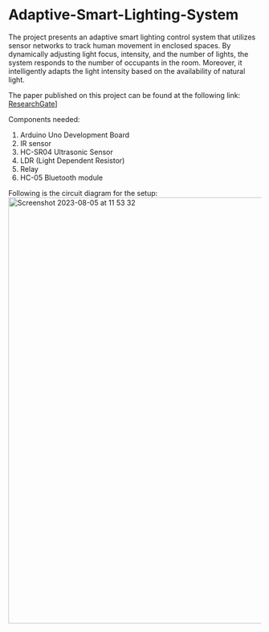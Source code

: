 # Adaptive-Smart-Lighting-System

The project presents an adaptive smart lighting control system that utilizes sensor networks to track human movement in enclosed spaces. By dynamically adjusting light focus, intensity, and the number of lights, the system responds to the number of occupants in the room. Moreover, it intelligently adapts the light intensity based on the availability of natural light.

The paper published on this project can be found at the following link:
[ResearchGate](https://www.researchgate.net/publication/334319697_Smart_Light_for_Home_with_Automatic_Direction_and_Intensity_Adjustment_using_Arduino)]

Components needed:
1. Arduino Uno Development Board
2. IR sensor
3. HC-SR04 Ultrasonic Sensor
4. LDR (Light Dependent Resistor)
5. Relay
6. HC-05 Bluetooth module

Following is the circuit diagram for the setup:
<img width="849" alt="Screenshot 2023-08-05 at 11 53 32" src="https://github.com/soumyajitmitra77/Adaptive-Smart-Lighting-System/assets/104454276/f9c0e375-9592-4f1d-a7c5-3660bb3f86f1">


